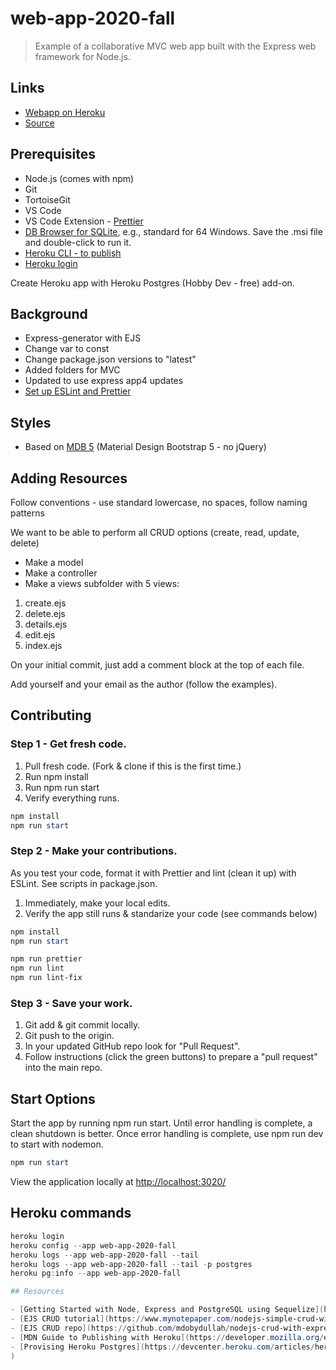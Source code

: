 # web-app-2020-fall

> Example of a collaborative MVC web app built with the Express web framework for Node.js.

## Links

- [Webapp on Heroku](https://web-app-2020-fall.herokuapp.com/)
- [Source](https://github.com/denisecase/web-app-2020-fall)

## Prerequisites

- Node.js (comes with npm)
- Git
- TortoiseGit
- VS Code
- VS Code Extension - [Prettier](https://marketplace.visualstudio.com/items?itemName=esbenp.prettier-vscode)
- [DB Browser for SQLite](https://sqlitebrowser.org/dl/), e.g., standard for 64 Windows. Save the .msi file and double-click to run it.
- [Heroku CLI - to publish](https://devcenter.heroku.com/articles/getting-started-with-nodejs#set-up)
- [Heroku login](https://id.heroku.com/login)

Create Heroku app with Heroku Postgres (Hobby Dev - free) add-on.

## Background

- Express-generator with EJS
- Change var to const
- Change package.json versions to "latest"
- Added folders for MVC
- Updated to use express app4 updates
- [Set up ESLint and Prettier](https://sourcelevel.io/blog/how-to-setup-eslint-and-prettier-on-node)

## Styles

- Based on [MDB 5](https://mdbootstrap.com/docs/standard/) (Material Design Bootstrap 5 - no jQuery)

## Adding Resources

Follow conventions - use standard lowercase, no spaces, follow naming patterns

We want to be able to perform all CRUD options (create, read, update, delete)

- Make a model
- Make a controller
- Make a views subfolder with 5 views:

1. create.ejs
1. delete.ejs
1. details.ejs
1. edit.ejs
1. index.ejs

On your initial commit, just add a comment block at the top of each file.

Add yourself and your email as the author (follow the examples).

## Contributing

### Step 1 - Get fresh code.

1. Pull fresh code. (Fork & clone if this is the first time.)
1. Run npm install
1. Run npm run start
1. Verify everything runs.

```PowerShell
npm install
npm run start
```

### Step 2 - Make your contributions.

As you test your code, format it with Prettier and
lint (clean it up) with ESLint.
See scripts in package.json.

1. Immediately, make your local edits.
1. Verify the app still runs & standarize your code (see commands below)

```PowerShell
npm install
npm run start

npm run prettier
npm run lint
npm run lint-fix
```

### Step 3 - Save your work.

1. Git add & git commit locally.
1. Git push to the origin.
1. In your updated GitHub repo look for "Pull Request".
1. Follow instructions (click the green buttons) to prepare a "pull request" into the main repo.

## Start Options

Start the app by running npm run start.
Until error handling is complete, a clean shutdown is better.
Once error handling is complete, use npm run dev to start with nodemon.

```PowerShell
npm run start
```

View the application locally at <http://localhost:3020/>

## Heroku commands

```PowerShell
heroku login
heroku config --app web-app-2020-fall
heroku logs --app web-app-2020-fall --tail
heroku logs --app web-app-2020-fall --tail -p postgres
heroku pg:info --app web-app-2020-fall

## Resources

- [Getting Started with Node, Express and PostgreSQL using Sequelize](https://morioh.com/p/fe03e5149f97)
- [EJS CRUD tutorial](https://www.mynotepaper.com/nodejs-simple-crud-with-expressjs-and-mysql)
- [EJS CRUD repo](https://github.com/mdobydullah/nodejs-crud-with-expressjs-mysql)
- [MDN Guide to Publishing with Heroku](https://developer.mozilla.org/en-US/docs/Learn/Server-side/Express_Nodejs/deployment)
- [Provising Heroku Postgres](https://devcenter.heroku.com/articles/heroku-postgresql#provisioning-heroku-postgres
)